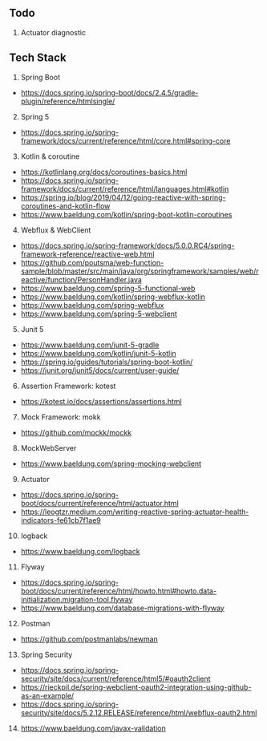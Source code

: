 
## Todo

1. Actuator diagnostic

## Tech Stack

1. Spring Boot
  - https://docs.spring.io/spring-boot/docs/2.4.5/gradle-plugin/reference/htmlsingle/
2. Spring 5
  - https://docs.spring.io/spring-framework/docs/current/reference/html/core.html#spring-core
3. Kotlin & coroutine
  - https://kotlinlang.org/docs/coroutines-basics.html
  - https://docs.spring.io/spring-framework/docs/current/reference/html/languages.html#kotlin
  - https://spring.io/blog/2019/04/12/going-reactive-with-spring-coroutines-and-kotlin-flow
  - https://www.baeldung.com/kotlin/spring-boot-kotlin-coroutines
4. Webflux & WebClient
  - https://docs.spring.io/spring-framework/docs/5.0.0.RC4/spring-framework-reference/reactive-web.html
  - https://github.com/poutsma/web-function-sample/blob/master/src/main/java/org/springframework/samples/web/reactive/function/PersonHandler.java
  - https://www.baeldung.com/spring-5-functional-web
  - https://www.baeldung.com/kotlin/spring-webflux-kotlin
  - https://www.baeldung.com/spring-webflux
  - https://www.baeldung.com/spring-5-webclient
5. Junit 5
  - https://www.baeldung.com/junit-5-gradle
  - https://www.baeldung.com/kotlin/junit-5-kotlin
  - https://spring.io/guides/tutorials/spring-boot-kotlin/
  - https://junit.org/junit5/docs/current/user-guide/
6. Assertion Framework: kotest
  - https://kotest.io/docs/assertions/assertions.html
7. Mock Framework: mokk
  - https://github.com/mockk/mockk
8. MockWebServer
  - https://www.baeldung.com/spring-mocking-webclient
9. Actuator
  - https://docs.spring.io/spring-boot/docs/current/reference/html/actuator.html
  - https://leogtzr.medium.com/writing-reactive-spring-actuator-health-indicators-fe61cb7f1ae9
10. logback
- https://www.baeldung.com/logback
11. Flyway
- https://docs.spring.io/spring-boot/docs/current/reference/html/howto.html#howto.data-initialization.migration-tool.flyway
- https://www.baeldung.com/database-migrations-with-flyway
12. Postman
- https://github.com/postmanlabs/newman
13. Spring Security
- https://docs.spring.io/spring-security/site/docs/current/reference/html5/#oauth2client
- https://rieckpil.de/spring-webclient-oauth2-integration-using-github-as-an-example/
- https://docs.spring.io/spring-security/site/docs/5.2.12.RELEASE/reference/html/webflux-oauth2.html
14. https://www.baeldung.com/javax-validation
